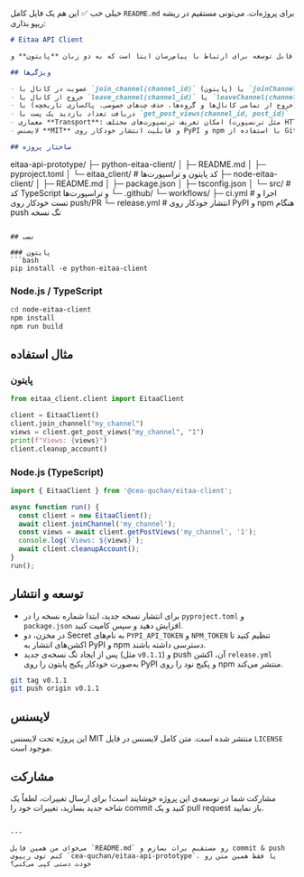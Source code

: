 خیلی خب ✅
این هم یک فایل کامل `README.md` برای پروژه‌ات. می‌تونی مستقیم در ریشه ریپو بذاری:

```markdown
# Eitaa API Client

این پروژه یک کلاینت ساده و در عین حال قابل توسعه برای ارتباط با پیام‌رسان ایتا است که به دو زبان **پایتون** و **Node.js/TypeScript** پیاده‌سازی شده است. هدف از ایجاد این کتابخانه، فراهم کردن مجموعه‌ای از متدهای پایه جهت مدیریت کانال‌ها، پاکسازی حساب و دریافت آمار بازدید پست‌ها با معماری تمیز و قابل تزریق است.

## ویژگی‌ها

- عضویت در کانال با `join_channel(channel_id)` (پایتون) یا `joinChannel(channelId)` (Node.js)
- خروج از کانال با `leave_channel(channel_id)` یا `leaveChannel(channelId)`
- پاکسازی کامل حساب (خروج از تمامی کانال‌ها و گروه‌ها، حذف چت‌های خصوصی، پاک‌سازی تاریخچه) با `cleanup_account()` یا `cleanupAccount()`
- دریافت تعداد بازدید یک پست با `get_post_views(channel_id, post_id)` یا `getPostViews(channelId, postId)`
- معماری **Transport**: امکان تعریف ترنسپورت‌های مختلف (مثل ترنسپورت HTTP یا Mock) و تزریق آنها به کلاینت
- لایسنس **MIT** و قابلیت انتشار خودکار روی PyPI و npm با استفاده از GitHub Actions

## ساختار پروژه

```

eitaa-api-prototype/
├─ python-eitaa-client/
│  ├─ README.md
│  ├─ pyproject.toml
│  └─ eitaa\_client/   # کد پایتون و تراسپورت‌ها
├─ node-eitaa-client/
│  ├─ README.md
│  ├─ package.json
│  ├─ tsconfig.json
│  └─ src/            # کد TypeScript و تراسپورت‌ها
└─ .github/
└─ workflows/
├─ ci.yml       # اجرا و تست خودکار روی push/PR
└─ release.yml  # انتشار خودکار روی PyPI و npm هنگام push تگ نسخه

````

## نصب

### پایتون
```bash
pip install -e python-eitaa-client
````

### Node.js / TypeScript

```bash
cd node-eitaa-client
npm install
npm run build
```

## مثال استفاده

### پایتون

```python
from eitaa_client.client import EitaaClient

client = EitaaClient()
client.join_channel("my_channel")
views = client.get_post_views("my_channel", "1")
print(f"Views: {views}")
client.cleanup_account()
```

### Node.js (TypeScript)

```ts
import { EitaaClient } from '@cea-quchan/eitaa-client';

async function run() {
  const client = new EitaaClient();
  await client.joinChannel('my_channel');
  const views = await client.getPostViews('my_channel', '1');
  console.log(`Views: ${views}`);
  await client.cleanupAccount();
}
run();
```

## توسعه و انتشار

* برای انتشار نسخه جدید، ابتدا شماره نسخه را در `pyproject.toml` و `package.json` افزایش دهید و سپس کامیت کنید.
* در مخزن، دو Secret به نام‌های `PYPI_API_TOKEN` و `NPM_TOKEN` تنظیم کنید تا اکشن‌های انتشار به PyPI و npm دسترسی داشته باشند.
* پس از ایجاد تگ نسخه‌ی جدید (مثل `v0.1.1`) و push آن، اکشن `release.yml` به‌صورت خودکار پکیج پایتون را روی PyPI و پکیج نود را روی npm منتشر می‌کند.

```bash
git tag v0.1.1
git push origin v0.1.1
```

## لایسنس

این پروژه تحت لایسنس MIT منتشر شده است. متن کامل لایسنس در فایل `LICENSE` موجود است.

## مشارکت

مشارکت شما در توسعه‌ی این پروژه خوشایند است! برای ارسال تغییرات، لطفاً یک شاخه جدید بسازید، تغییرات خود را commit کنید و یک pull request باز نمایید.

```

---

می‌خوای من همین فایل `README.md` رو مستقیم برات بسازم و commit & push کنم توی ریپوی `cea-quchan/eitaa-api-prototype`، یا فقط همین متن رو خودت دستی کپی می‌کنی؟
```
